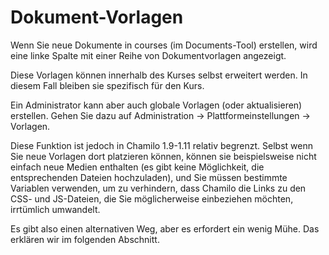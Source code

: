 # Dokument-Vorlagen

Wenn Sie neue Dokumente in courses \(im Documents-Tool\) erstellen, wird eine linke Spalte mit einer Reihe von Dokumentvorlagen angezeigt.

Diese Vorlagen können innerhalb des Kurses selbst erweitert werden. In diesem Fall bleiben sie spezifisch für den Kurs.

Ein Administrator kann aber auch globale Vorlagen \(oder aktualisieren\) erstellen. Gehen Sie dazu auf Administration -&gt; Plattformeinstellungen -&gt; Vorlagen.

Diese Funktion ist jedoch in Chamilo 1.9-1.11 relativ begrenzt. Selbst wenn Sie neue Vorlagen dort platzieren können, können sie beispielsweise nicht einfach neue Medien enthalten \(es gibt keine Möglichkeit, die entsprechenden Dateien hochzuladen\), und Sie müssen bestimmte Variablen verwenden, um zu verhindern, dass Chamilo die Links zu den CSS- und JS-Dateien, die Sie möglicherweise einbeziehen möchten, irrtümlich umwandelt.

Es gibt also einen alternativen Weg, aber es erfordert ein wenig Mühe. Das erklären wir im folgenden Abschnitt.


